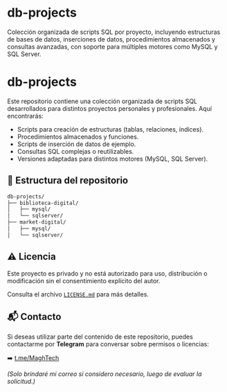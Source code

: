 # db-projects
Colección organizada de scripts SQL por proyecto, incluyendo estructuras de bases de datos, inserciones de datos, procedimientos almacenados y consultas avanzadas, con soporte para múltiples motores como MySQL y SQL Server.

# db-projects

Este repositorio contiene una colección organizada de scripts SQL desarrollados para distintos proyectos personales y profesionales. Aquí encontrarás:

- Scripts para creación de estructuras (tablas, relaciones, índices).
- Procedimientos almacenados y funciones.
- Scripts de inserción de datos de ejemplo.
- Consultas SQL complejas o reutilizables.
- Versiones adaptadas para distintos motores (MySQL, SQL Server).

## 📁 Estructura del repositorio
```txt
db-projects/
├── biblioteca-digital/
│   ├── mysql/
│   └── sqlserver/
├── market-digital/
│   ├── mysql/
│   └── sqlserver/
```

## ⚠️ Licencia

Este proyecto es privado y no está autorizado para uso, distribución o modificación sin el consentimiento explícito del autor.

Consulta el archivo [`LICENSE.md`](LICENSE.md) para más detalles.

## 📬 Contacto

Si deseas utilizar parte del contenido de este repositorio, puedes contactarme por **Telegram** para conversar sobre permisos o licencias:

➡️ [t.me/MaghTech](https://t.me/MaghTech)

*(Solo brindaré mi correo si considero necesario, luego de evaluar la solicitud.)*

